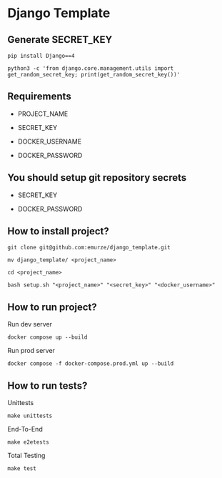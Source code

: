 # Django Template

## Generate SECRET_KEY

```
pip install Django==4
```

```
python3 -c 'from django.core.management.utils import get_random_secret_key; print(get_random_secret_key())'
```

## Requirements

- PROJECT_NAME

- SECRET_KEY

- DOCKER_USERNAME

- DOCKER_PASSWORD

## You should setup git repository secrets

- SECRET_KEY

- DOCKER_PASSWORD

## How to install project?

```
git clone git@github.com:emurze/django_template.git
```

```
mv django_template/ <project_name>
```

```
cd <project_name>
```

```
bash setup.sh "<project_name>" "<secret_key>" "<docker_username>"
```

## How to run project?

Run dev server

```
docker compose up --build
```

Run prod server

```
docker compose -f docker-compose.prod.yml up --build
```


## How to run tests?

Unittests
```
make unittests
```

End-To-End
```
make e2etests
```

Total Testing
```
make test
```
